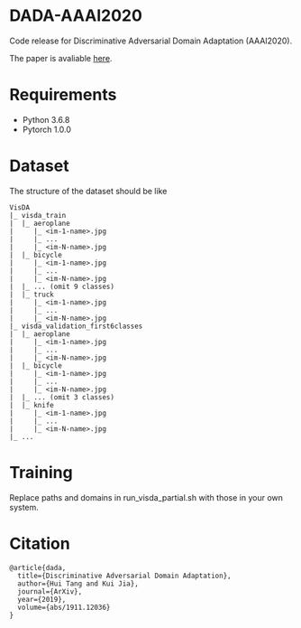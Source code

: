 # DADA-AAAI2020
Code release for Discriminative Adversarial Domain Adaptation (AAAI2020).

The paper is avaliable [here](https://arxiv.org/abs/1911.12036).

# Requirements
- Python 3.6.8
- Pytorch 1.0.0

# Dataset
The structure of the dataset should be like
```
VisDA
|_ visda_train
|  |_ aeroplane
|     |_ <im-1-name>.jpg
|     |_ ...
|     |_ <im-N-name>.jpg
|  |_ bicycle
|     |_ <im-1-name>.jpg
|     |_ ...
|     |_ <im-N-name>.jpg
|  |_ ... (omit 9 classes)
|  |_ truck
|     |_ <im-1-name>.jpg
|     |_ ...
|     |_ <im-N-name>.jpg
|_ visda_validation_first6classes
|  |_ aeroplane
|     |_ <im-1-name>.jpg
|     |_ ...
|     |_ <im-N-name>.jpg
|  |_ bicycle
|     |_ <im-1-name>.jpg
|     |_ ...
|     |_ <im-N-name>.jpg
|  |_ ... (omit 3 classes)
|  |_ knife
|     |_ <im-1-name>.jpg
|     |_ ...
|     |_ <im-N-name>.jpg
|_ ...
```
# Training
Replace paths and domains in run_visda_partial.sh with those in your own system.

# Citation
```
@article{dada,   
  title={Discriminative Adversarial Domain Adaptation},   
  author={Hui Tang and Kui Jia},   
  journal={ArXiv},   
  year={2019},   
  volume={abs/1911.12036}   
}
```

